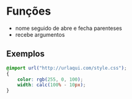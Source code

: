 # Funções

* nome seguido de abre e fecha parenteses
* recebe argumentos


## Exemplos

```css
@import url("http://urlaqui.com/style.css");
{
    color: rgb(255, 0, 100);
    width: calc(100% - 10px);
}

```
